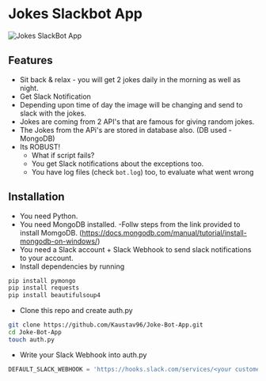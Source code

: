 # Jokes Slackbot App


![Jokes SlackBot App](https://github.com/Kaustav96/python-jokes-app/blob/master/slackbot-jokes-app.jpg)

## Features
- Sit back & relax - you will get 2 jokes daily in the morning as well as night.
- Get Slack Notification
- Depending upon time of day the image will be changing and send to slack with the jokes.
- Jokes are coming from 2 API's that are famous for giving random jokes.
- The Jokes from the APi's are stored in database also. (DB used - MongoDB)
- Its ROBUST! 
  - What if script fails?
  - You get Slack notifications about the exceptions too.
  - You have log files (check `bot.log`) too, to evaluate what went wrong

## Installation
- You need Python.
- You need MongoDB installed.
  -Follw steps from the link provided to install MomgoDB. (https://docs.mongodb.com/manual/tutorial/install-mongodb-on-windows/)
- You need a Slack account + Slack Webhook to send slack notifications to your account.
- Install dependencies by running
```bash
pip install pymongo
pip install requests
pip install beautifulsoup4
```
- Clone this repo and create auth.py
```bash
git clone https://github.com/Kaustav96/Joke-Bot-App.git
cd Joke-Bot-App
touch auth.py
```
- Write your Slack Webhook into auth.py
```python
DEFAULT_SLACK_WEBHOOK = 'https://hooks.slack.com/services/<your custome webhook url>'
```
